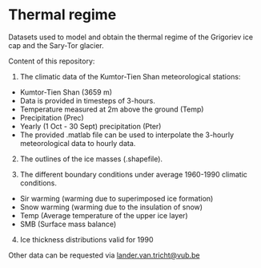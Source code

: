 # Thermal regime
Datasets used to model and obtain the thermal regime of the Grigoriev ice cap and the Sary-Tor glacier. 

Content of this repository:


1) The climatic data of the Kumtor-Tien Shan meteorological stations:

* Kumtor-Tien Shan (3659 m) 
* Data is provided in timesteps of 3-hours.
* Temperature measured at 2m above the ground (Temp)
* Precipitation (Prec)
* Yearly (1 Oct - 30 Sept) precipitation (Pter)
* The provided .matlab file can be used to interpolate the 3-hourly meteorological data to hourly data.


2) The outlines of the ice masses (.shapefile).

3) The different boundary conditions under average 1960-1990 climatic conditions.

* Sir warming (warming due to superimposed ice formation)
* Snow warming (warming due to the insulation of snow)
* Temp (Average temperature of the upper ice layer)
* SMB (Surface mass balance)

4) Ice thickness distributions valid for 1990

Other data can be requested via lander.van.tricht@vub.be
